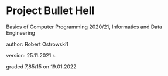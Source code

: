 # Project Bullet Hell
Basics of Computer Programming 2020/21, Informatics and Data Engineering

author: Robert Ostrowski1

version: 25.11.2021 r.

graded 7,85/15 on 19.01.2022
